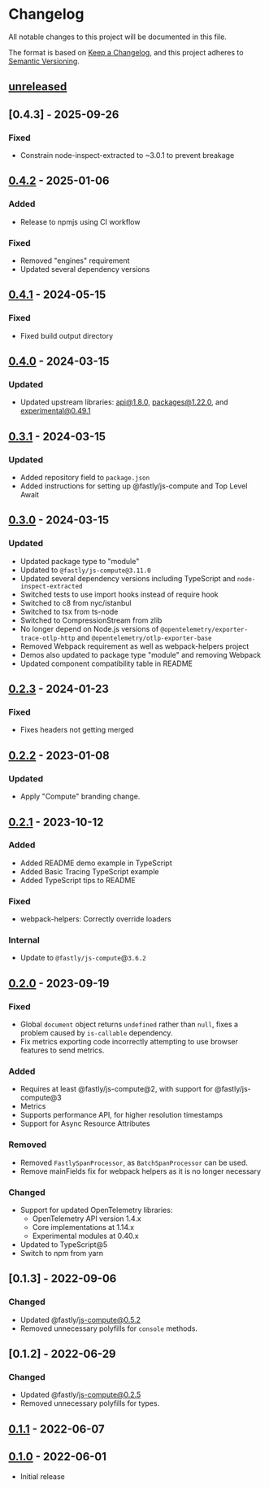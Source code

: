 # Changelog

All notable changes to this project will be documented in this file.

The format is based on [Keep a Changelog](https://keepachangelog.com/en/1.0.0/),
and this project adheres to [Semantic Versioning](https://semver.org/spec/v2.0.0.html).

## [unreleased]

## [0.4.3] - 2025-09-26

### Fixed

- Constrain node-inspect-extracted to ~3.0.1 to prevent breakage

## [0.4.2] - 2025-01-06

### Added

- Release to npmjs using CI workflow

### Fixed

- Removed "engines" requirement
- Updated several dependency versions

## [0.4.1] - 2024-05-15

### Fixed

- Fixed build output directory

## [0.4.0] - 2024-03-15

### Updated

- Updated upstream libraries: api@1.8.0, packages@1.22.0, and experimental@0.49.1

## [0.3.1] - 2024-03-15

### Updated

- Added repository field to `package.json`
- Added instructions for setting up @fastly/js-compute and Top Level Await

## [0.3.0] - 2024-03-15

### Updated

- Updated package type to "module"
- Updated to `@fastly/js-compute@3.11.0`
- Updated several dependency versions including TypeScript and `node-inspect-extracted`
- Switched tests to use import hooks instead of require hook 
- Switched to c8 from nyc/istanbul
- Switched to tsx from ts-node
- Switched to CompressionStream from zlib
- No longer depend on Node.js versions of `@opentelemetry/exporter-trace-otlp-http` and `@opentelemetry/otlp-exporter-base`
- Removed Webpack requirement as well as webpack-helpers project
- Demos also updated to package type "module" and removing Webpack
- Updated component compatibility table in README

## [0.2.3] - 2024-01-23

### Fixed

- Fixes headers not getting merged

## [0.2.2] - 2023-01-08

### Updated 

- Apply "Compute" branding change.

## [0.2.1] - 2023-10-12

### Added

- Added README demo example in TypeScript
- Added Basic Tracing TypeScript example
- Added TypeScript tips to README

### Fixed

- webpack-helpers: Correctly override loaders

### Internal

- Update to `@fastly/js-compute`@`3.6.2`

## [0.2.0] - 2023-09-19

### Fixed

- Global `document` object returns `undefined` rather than `null`, fixes a problem caused by `is-callable` dependency.
- Fix metrics exporting code incorrectly attempting to use browser features to send metrics.

### Added

- Requires at least @fastly/js-compute@2, with support for @fastly/js-compute@3
- Metrics
- Supports performance API, for higher resolution timestamps
- Support for Async Resource Attributes

### Removed

- Removed `FastlySpanProcessor`, as `BatchSpanProcessor` can be used.
- Remove mainFields fix for webpack helpers as it is no longer necessary

### Changed

- Support for updated OpenTelemetry libraries:
  - OpenTelemetry API version 1.4.x
  - Core implementations at 1.14.x
  - Experimental modules at 0.40.x
- Updated to TypeScript@5
- Switch to npm from yarn

## [0.1.3] - 2022-09-06

### Changed

- Updated @fastly/js-compute@0.5.2
- Removed unnecessary polyfills for `console` methods. 

## [0.1.2] - 2022-06-29

### Changed

- Updated @fastly/js-compute@0.2.5
- Removed unnecessary polyfills for types. 

## [0.1.1] - 2022-06-07

## [0.1.0] - 2022-06-01

- Initial release

[unreleased]: https://github.com/fastly/compute-js-opentelemetry/compare/v0.4.3...HEAD
[0.4.2]: https://github.com/fastly/compute-js-opentelemetry/compare/v0.4.2...v0.4.3
[0.4.2]: https://github.com/fastly/compute-js-opentelemetry/compare/v0.4.1...v0.4.2
[0.4.1]: https://github.com/fastly/compute-js-opentelemetry/compare/v0.4.0...v0.4.1
[0.4.0]: https://github.com/fastly/compute-js-opentelemetry/compare/v0.3.1...v0.4.0
[0.3.1]: https://github.com/fastly/compute-js-opentelemetry/compare/v0.3.0...v0.3.1
[0.3.0]: https://github.com/fastly/compute-js-opentelemetry/compare/v0.2.3...v0.3.0
[0.2.3]: https://github.com/fastly/compute-js-opentelemetry/compare/v0.2.2...v0.2.3
[0.2.2]: https://github.com/fastly/compute-js-opentelemetry/compare/v0.2.1...v0.2.2
[0.2.1]: https://github.com/fastly/compute-js-opentelemetry/compare/v0.2.0...v0.2.1
[0.2.0]: https://github.com/fastly/compute-js-opentelemetry/compare/v0.1.1...v0.2.0
[0.1.1]: https://github.com/fastly/compute-js-opentelemetry/compare/v0.1.0...v0.1.1
[0.1.0]: https://github.com/fastly/compute-js-opentelemetry/releases/tag/v0.1.0
